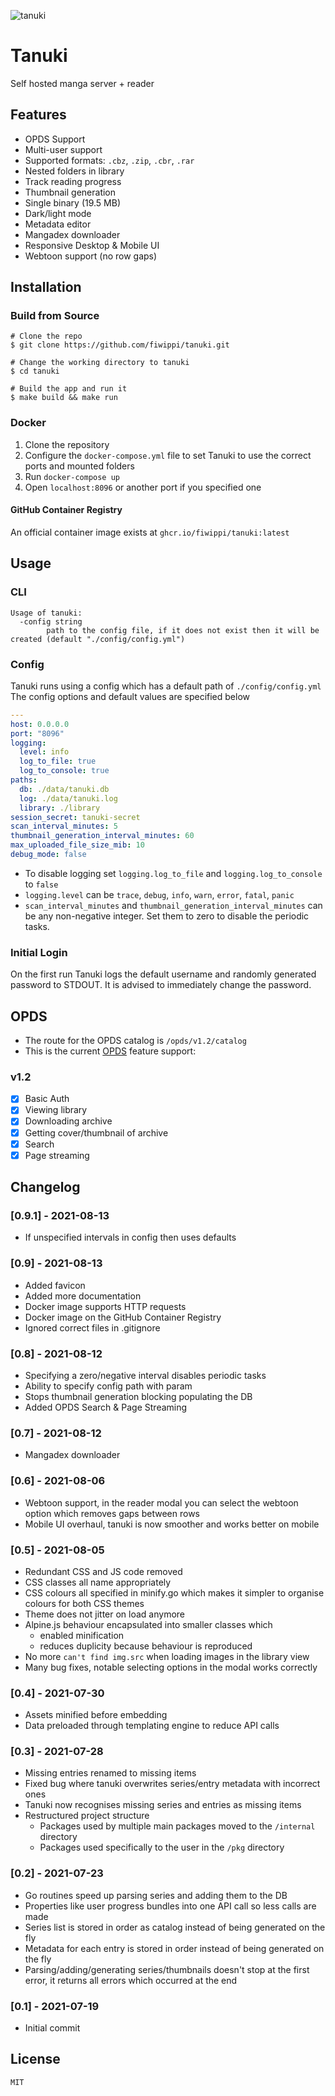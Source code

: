 ![tanuki](files/unminified/static/icon/favicon.ico) 
# Tanuki
Self hosted manga server + reader

## Features
- OPDS Support
- Multi-user support
- Supported formats: `.cbz`, `.zip`, `.cbr`, `.rar`
- Nested folders in library
- Track reading progress
- Thumbnail generation
- Single binary (19.5 MB)
- Dark/light mode
- Metadata editor
- Mangadex downloader
- Responsive Desktop & Mobile UI
- Webtoon support (no row gaps)

## Installation
### Build from Source
```console
# Clone the repo
$ git clone https://github.com/fiwippi/tanuki.git

# Change the working directory to tanuki
$ cd tanuki

# Build the app and run it
$ make build && make run
```

### Docker
1. Clone the repository
2. Configure the `docker-compose.yml` file to set Tanuki to use the correct ports and mounted folders
3. Run `docker-compose up`
4. Open `localhost:8096` or another port if you specified one

#### GitHub Container Registry
An official container image exists at `ghcr.io/fiwippi/tanuki:latest`

## Usage
### CLI
```console
Usage of tanuki:
  -config string
        path to the config file, if it does not exist then it will be created (default "./config/config.yml")
```

### Config
Tanuki runs using a config which has a default path of `./config/config.yml` The config options and default values are specified below
```yaml
---
host: 0.0.0.0
port: "8096"
logging:
  level: info
  log_to_file: true
  log_to_console: true
paths:
  db: ./data/tanuki.db
  log: ./data/tanuki.log
  library: ./library
session_secret: tanuki-secret
scan_interval_minutes: 5
thumbnail_generation_interval_minutes: 60
max_uploaded_file_size_mib: 10
debug_mode: false
```
- To disable logging set `logging.log_to_file` and `logging.log_to_console` to `false`
- `logging.level` can be `trace`, `debug`, `info`, `warn`, `error`, `fatal`, `panic`
- `scan_interval_minutes` and `thumbnail_generation_interval_minutes` can be any non-negative integer. Set them to zero to disable the periodic tasks.
### Initial Login
On the first run Tanuki logs the default username and randomly generated password to STDOUT. It is advised to immediately change the password.

## OPDS
- The route for the OPDS catalog is `/opds/v1.2/catalog`
- This is the current [OPDS](https://specs.opds.io/) feature support:
### v1.2
- [x] Basic Auth
- [x] Viewing library
- [x] Downloading archive
- [x] Getting cover/thumbnail of archive
- [x] Search
- [x] Page streaming

## Changelog
### [0.9.1] - 2021-08-13
- If unspecified intervals in config then uses defaults

### [0.9] - 2021-08-13
- Added favicon
- Added more documentation
- Docker image supports HTTP requests
- Docker image on the GitHub Container Registry
- Ignored correct files in .gitignore

### [0.8] - 2021-08-12
- Specifying a zero/negative interval disables periodic tasks
- Ability to specify config path with param
- Stops thumbnail generation blocking populating the DB
- Added OPDS Search & Page Streaming

### [0.7] - 2021-08-12
- Mangadex downloader

### [0.6] - 2021-08-06
- Webtoon support, in the reader modal you can select the webtoon option which removes gaps between rows
- Mobile UI overhaul, tanuki is now smoother and works better on mobile

### [0.5] - 2021-08-05
- Redundant CSS and JS code removed
- CSS classes all name appropriately
- CSS colours all specified in minify.go which makes it simpler to organise colours for both CSS themes
- Theme does not jitter on load anymore
- Alpine.js behaviour encapsulated into smaller classes which
  - enabled minification
  - reduces duplicity because behaviour is reproduced
- No more `can't find img.src` when loading images in the library view
- Many bug fixes, notable selecting options in the modal works correctly

### [0.4] - 2021-07-30
- Assets minified before embedding
- Data preloaded through templating engine to reduce API calls

### [0.3] - 2021-07-28
- Missing entries renamed to missing items
- Fixed bug where tanuki overwrites series/entry metadata with incorrect ones
- Tanuki now recognises missing series and entries as missing items
- Restructured project structure
  - Packages used by multiple main packages moved to the `/internal` directory
  - Packages used specifically to the user in the `/pkg` directory

### [0.2] - 2021-07-23
- Go routines speed up parsing series and adding them to the DB
- Properties like user progress bundles into one API call so less calls are made
- Series list is stored in order as catalog instead of being generated on the fly
- Metadata for each entry is stored in order instead of being generated on the fly
- Parsing/adding/generating series/thumbnails doesn't stop at the first error, it returns all errors which occurred at the end

### [0.1] - 2021-07-19
- Initial commit

## License
`MIT`